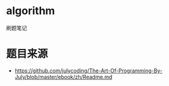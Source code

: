 # algorithm
刷题笔记


# 题目来源
- <https://github.com/julycoding/The-Art-Of-Programming-By-July/blob/master/ebook/zh/Readme.md>
